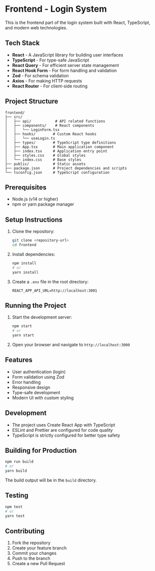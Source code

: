 # Frontend - Login System

This is the frontend part of the login system built with React, TypeScript, and modern web technologies.

## Tech Stack

- **React** - A JavaScript library for building user interfaces
- **TypeScript** - For type-safe JavaScript
- **React Query** - For efficient server state management
- **React Hook Form** - For form handling and validation
- **Zod** - For schema validation
- **Axios** - For making HTTP requests
- **React Router** - For client-side routing

## Project Structure

```
frontend/
├── src/
│   ├── api/           # API related functions
│   ├── components/    # React components
│   │   └── LoginForm.tsx
│   ├── hooks/        # Custom React hooks
│   │   └── useLogin.ts
│   ├── types/        # TypeScript type definitions
│   ├── App.tsx       # Main application component
│   ├── index.tsx     # Application entry point
│   ├── styles.css    # Global styles
│   └── index.css     # Base styles
├── public/           # Static assets
├── package.json      # Project dependencies and scripts
└── tsconfig.json     # TypeScript configuration
```

## Prerequisites

- Node.js (v14 or higher)
- npm or yarn package manager

## Setup Instructions

1. Clone the repository:
   ```bash
   git clone <repository-url>
   cd frontend
   ```

2. Install dependencies:
   ```bash
   npm install
   # or
   yarn install
   ```

3. Create a `.env` file in the root directory:
   ```
   REACT_APP_API_URL=http://localhost:3001
   ```

## Running the Project

1. Start the development server:
   ```bash
   npm start
   # or
   yarn start
   ```

2. Open your browser and navigate to `http://localhost:3000`

## Features

- User authentication (login)
- Form validation using Zod
- Error handling
- Responsive design
- Type-safe development
- Modern UI with custom styling

## Development

- The project uses Create React App with TypeScript
- ESLint and Prettier are configured for code quality
- TypeScript is strictly configured for better type safety

## Building for Production

```bash
npm run build
# or
yarn build
```

The build output will be in the `build` directory.

## Testing

```bash
npm test
# or
yarn test
```

## Contributing

1. Fork the repository
2. Create your feature branch
3. Commit your changes
4. Push to the branch
5. Create a new Pull Request
